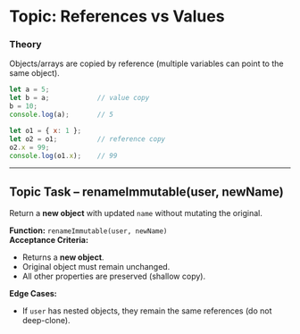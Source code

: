 # Topic: References vs Values

### Theory
Objects/arrays are copied by reference (multiple variables can point to the same object).
```js
let a = 5;
let b = a;            // value copy
b = 10;
console.log(a);       // 5

let o1 = { x: 1 };
let o2 = o1;          // reference copy
o2.x = 99;
console.log(o1.x);    // 99
```

---

## Topic Task – **renameImmutable(user, newName)**
Return a **new object** with updated `name` without mutating the original.

**Function:** `renameImmutable(user, newName)`  
**Acceptance Criteria:**
- Returns a **new object**.
- Original object must remain unchanged.
- All other properties are preserved (shallow copy).

**Edge Cases:**
- If `user` has nested objects, they remain the same references (do not deep-clone).
